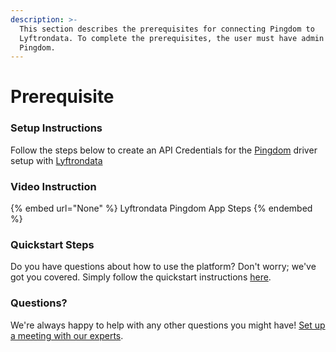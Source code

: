 ```yaml
---
description: >-
  This section describes the prerequisites for connecting Pingdom to
  Lyftrondata. To complete the prerequisites, the user must have admin access to
  Pingdom.
---
```


# Prerequisite

<mark style="color:blue;"></mark>

### Setup Instructions

Follow the steps below to create an API Credentials for the [Pingdom](None) driver setup with [Lyftrondata](https://www.lyftrondata.com)

### Video Instruction

{% embed url="None" %}
Lyftrondata Pingdom App Steps
{% endembed %}

### Quickstart Steps

Do you have questions about how to use the platform? Don't worry; we've got you covered. Simply follow the quickstart instructions [here](README.md).

### Questions? <a href="#questions" id="questions"></a>

We're always happy to help with any other questions you might have! [Set up a meeting with our experts](https://www.lyftrondata.com/book-a-meeting/).

